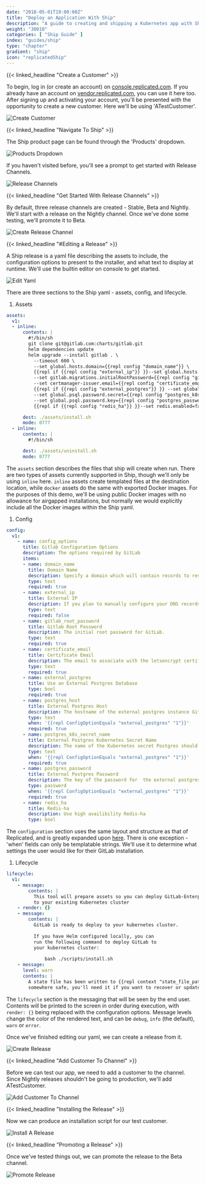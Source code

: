 ```yaml
---
date: "2018-05-01T19:00:00Z"
title: "Deploy an Application With Ship"
description: "A guide to creating and shipping a Kubernetes app with Ship"
weight: "30010"
categories: [ "Ship Guide" ]
index: "guides/ship"
type: "chapter"
gradient: "ship"
icon: "replicatedShip"
---
```


{{< linked_headline "Create a Customer" >}}

To begin, log in (or create an account) on [console.replicated.com](https://console.replicated.com). If you already have an account on [vendor.replicated.com](https://vendor.replicated.com), you can use it here too. After signing up and activating your account, you'll be presented with the opportunity to create a new customer. Here we'll be using 'ATestCustomer'.

![Create Customer](/images/guides/ship/created-customer.png)

{{< linked_headline "Navigate To Ship" >}}

The Ship product page can be found through the 'Products' dropdown.

![Products Dropdown](/images/guides/ship/products-dropdown.png)

If you haven't visited before, you'll see a prompt to get started with Release Channels.

![Release Channels](/images/guides/ship/release-channels.png)

{{< linked_headline "Get Started With Release Channels" >}}

By default, three release channels are created - Stable, Beta and Nightly. We'll start with a release on the Nightly channel. Once we've done some testing, we'll promote it to Beta.

![Create Release Channel](/images/guides/ship/stable-beta-nightly.png)


{{< linked_headline "#Editing a Release" >}}

A Ship release is a yaml file describing the assets to include, the configuration options to present to the installer, and what text to display at runtime. We'll use the builtin editor on console to get started.

![Edit Yaml](/images/guides/ship/edit-release.png) 

There are three sections to the Ship yaml - assets, config, and lifecycle.

1. Assets
  ```yaml
  assets:
    v1:
    - inline:
        contents: |
          #!/bin/sh
          git clone git@gitlab.com:charts/gitlab.git
          helm dependencies update
          helm upgrade --install gitlab . \
            --timeout 600 \
            --set global.hosts.domain={{repl config "domain_name"}} \
            {{repl if {{repl config "external_ip"}} }}--set global.hosts.externalIP={{repl config "external_ip"}}{{end}} \
            --set gitlab.migrations.initialRootPassword={{repl config "gitlab_root_password"}} \
            --set certmanager-issuer.email={{repl config "certificate_email"}} \
            {{repl if {{repl config "external_postgres"}} }} --set global.psql.host={{repl config "postgres_host"}} \
            --set global.psql.password.secret={{repl config "postgres_k8s_secret_name"}} \
            --set global.psql.password.key={{repl config "postgres_password"}} {{repl end}} \
            {{repl if {{repl config "redis_ha"}} }}--set redis.enabled=false --set redis-ha.enabled=true{{repl end}} 

        dest: ./assets/install.sh
        mode: 0777
    - inline:
        contents: |
          #!/bin/sh

        dest: ./assets/uninstall.sh
        mode: 0777
  ```
  The `assets` section describes the files that ship will create when run. There are two types of assets currently supported in Ship, though we'll only be using `inline` here. `inline` assets create templated files at the destination location, while `docker` assets do the same with exported Docker images. For the purposes of this demo, we'll be using public Docker images with no allowance for airgapped installations, but normally we would explicitly include all the Docker images within the Ship yaml.
1. Config
  ```yaml
  config:
    v1:
      - name: config_options
        title: Gitlab Configuration Options
        description: The options required by GitLab
        items:
        - name: domain_name
          title: Domain Name
          description: Specify a domain which will contain records to resolve gitlab, registry, and minio to the appropriate IP for your chart
          type: text
          required: true
        - name: external_ip
          title: External IP
          description: If you plan to manually configure your DNS records they should all point to a static IP. For example if you choose example.local and you have a static IP of 10.10.10.10, then gitlab.example.local, registry.example.local and minio.example.local should all resolve to 10.10.10.10.
          type: text
          required: false
        - name: gitlab_root_password
          title: Gitlab Root Password
          description: The initial root password for GitLab.
          type: text
          required: true
        - name: certificate_email
          title: Certificate Email
          description: The email to associate with the letsencrypt certificates generated by cert-manager.
          type: text
          required: true
        - name: external_postgres
          title: Use an External Postgres Database
          type: bool
          required: true
        - name: postgres_host
          title: External Postgres Host
          description: The hostname of the external postgres instance GitLab should use
          type: text
          when: '{{repl ConfigOptionEquals "external_postgres" "1"}}'
          required: true
        - name: postgres_k8s_secret_name
          title: External Postgres Kubernetes Secret Name
          description: The name of the Kubernetes secret Postgres should use
          type: text
          when: '{{repl ConfigOptionEquals "external_postgres" "1"}}'
          required: true
        - name: postgres_password
          title: External Postgres Password
          description: The key of the password for  the external postgres instance GitLab should use
          type: password
          when: '{{repl ConfigOptionEquals "external_postgres" "1"}}'
          required: true
        - name: redis_ha
          title: Redis-ha
          description: Use high availibility Redis-ha
          type: bool
  ```
  The `configuration` section uses the same layout and structure as that of Replicated, and is greatly expanded upon [here](https://help.replicated.com/docs/config-screen/config-yaml/). There is one exception - 'when' fields can only be templatable strings. We'll use it to determine what settings the user would like for their GitLab installation.
1. Lifecycle
  ```yaml
  lifecycle:
    v1:
      - message:
          contents: |
            This tool will prepare assets so you can deploy GitLab-Enterpise
            to your existing Kubernetes cluster
      - render: {}
      - message:
          contents: |
            GitLab is ready to deploy to your kubernetes cluster.
            
            If you have Helm configured locally, you can
            run the following command to deploy GitLab to
            your kubernetes cluster:
                
                bash ./scripts/install.sh
      - message:
        level: warn
        contents: |
          A state file has been written to {{repl context "state_file_path" }} -- please store it
          somewhere safe, you'll need it if you want to recover or update this installation of GitLab.
  ```
  The `lifecycle` section is the messaging that will be seen by the end user. Contents will be printed to the screen in order during execution, with `render: {}` being replaced with the configuration options. Message levels change the color of the rendered text, and can be `debug`, `info` (the default), `warn` or `error`.

Once we've finished editing our yaml, we can create a release from it.

![Create Release](/images/guides/ship/create-release.png)

{{< linked_headline "Add Customer To Channel" >}}

Before we can test our app, we need to add a customer to the channel. Since Nightly releases shouldn't be going to production, we'll add ATestCustomer.

![Add Customer To Channel](/images/guides/ship/channel-details.png)

{{< linked_headline "Installing the Release" >}}

Now we can produce an installation script for our test customer.

![Install A Release](/images/guides/ship/install-script.png)


{{< linked_headline "Promoting a Release" >}}

Once we've tested things out, we can promote the release to the Beta channel.

![Promote Release](/images/guides/ship/promote-release.png)
